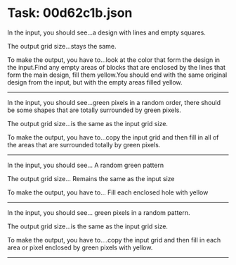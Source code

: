 # Task: 00d62c1b.json

In the input, you should see...a design with lines and empty squares.

The output grid size...stays the same.

To make the output, you have to...look at the color that form the design in the input.Find any empty areas of blocks that are enclosed  by the lines that form the main design, fill them yellow.You should end with the same original design from the input, but with the empty areas filled yellow.

---

In the input, you should see...green pixels in a random order, there should be some shapes that are totally surrounded by green pixels.

The output grid size...is the same as the input grid size.

To make the output, you have to...copy the input grid and then fill in all of the areas that are surrounded totally by green pixels.

---

In the input, you should see... A random green pattern

The output grid size... Remains the same as the input size

To make the output, you have to... Fill each enclosed hole with yellow

---

In the input, you should see... green pixels in a random pattern.

The output grid size...is the same as the input grid size.

To make the output, you have to....copy the input grid and then fill in each area or pixel enclosed by green pixels with yellow.

---

